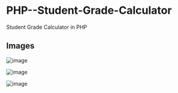 # PHP--Student-Grade-Calculator
Student Grade Calculator in PHP

## Images


![image](https://user-images.githubusercontent.com/58622363/144761256-0d806167-2342-441a-af7f-425a123f7184.png)

![image](https://user-images.githubusercontent.com/58622363/144761268-cdaa2d82-bb06-4d6a-a57d-f1646da1072e.png)

![image](https://user-images.githubusercontent.com/58622363/144761274-a88399bd-0a81-4645-b952-58fd4efd6f97.png)

